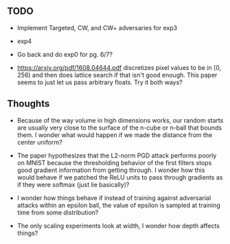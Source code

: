 ## TODO
* Implement Targeted, CW, and CW+ adversaries for exp3
* exp4
* Go back and do exp0 for pg. 6/7?

* https://arxiv.org/pdf/1608.04644.pdf discretizes pixel values to be
  in [0, 256) and then does lattice search if that isn't good enough.
  This paper seems to just let us pass arbitrary floats.  Try it both ways?


## Thoughts

* Because of the way volume in high dimensions works, our random
  starts are usually very close to the surface of the n-cube or n-ball
  that bounds them.  I wonder what would happen if we made the
  distance from the center uniform?

* The paper hypothesizes that the L2-norm PGD attack performs poorly
  on MNIST because the thresholding behavior of the first filters
  stops good gradient information from getting through.  I wonder how
  this would behave if we patched the ReLU units to pass through
  gradients as if they were softmax (just lie basically)?

* I wonder how things behave if instead of training against
  adversarial attacks within an epsilon ball, the value of epsilon is
  sampled at training time from some distribution?

* The only scaling experiments look at width, I wonder how depth
  affects things?
